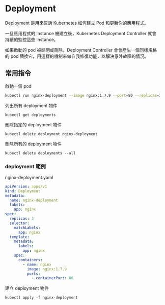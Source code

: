 # Deployment

Deployment 是用來告訴 Kubernetes 如何建立 Pod 和更新你的應用程式。

一旦應用程式的 Instance 被建立後，Kubernetes Deployment Controller 就會持續的監控這些 Instance。

如果啟動的 pod 被關閉或刪除，Deployment Controller 會會產生一個同樣規格的 pod 替換它，用這樣的機制來做自我修復功能，以解決意外故障的情況。

## 常用指令

啟動一個 pod

```sh
kubectl run nginx-deployment --image nginx:1.7.9 --port=80 --replicas=3
```

列出所有 deployment 物件

```
kubectl get deployments
```

刪除指定的 deployment 物件

```
kubectl delete deployment nginx-deployment
```

刪除所有的 deployment 物件

```
kubectl delete deployments --all
```

### deployment 範例

nginx-deployment.yaml

```yaml
apiVersion: apps/v1
kind: Deployment
metadata:
  name: nginx-deployment
  labels:
    app: nginx
spec:
  replicas: 3
  selector:
    matchLabels:
      app: nginx
  template:
    metadata:
      labels:
        app: nginx
    spec:
      containers:
        - name: nginx
          image: nginx:1.7.9
          ports:
            - containerPort: 80
```

建立 deployment 物件

```
kubectl apply -f nginx-deployment
```
